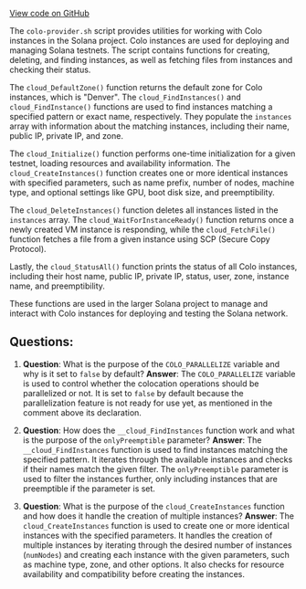 [View code on GitHub](https://github.com/solana-labs/solana/blob/master/net/scripts/colo-provider.sh)

The `colo-provider.sh` script provides utilities for working with Colo instances in the Solana project. Colo instances are used for deploying and managing Solana testnets. The script contains functions for creating, deleting, and finding instances, as well as fetching files from instances and checking their status.

The `cloud_DefaultZone()` function returns the default zone for Colo instances, which is "Denver". The `cloud_FindInstances()` and `cloud_FindInstance()` functions are used to find instances matching a specified pattern or exact name, respectively. They populate the `instances` array with information about the matching instances, including their name, public IP, private IP, and zone.

The `cloud_Initialize()` function performs one-time initialization for a given testnet, loading resources and availability information. The `cloud_CreateInstances()` function creates one or more identical instances with specified parameters, such as name prefix, number of nodes, machine type, and optional settings like GPU, boot disk size, and preemptibility.

The `cloud_DeleteInstances()` function deletes all instances listed in the `instances` array. The `cloud_WaitForInstanceReady()` function returns once a newly created VM instance is responding, while the `cloud_FetchFile()` function fetches a file from a given instance using SCP (Secure Copy Protocol).

Lastly, the `cloud_StatusAll()` function prints the status of all Colo instances, including their host name, public IP, private IP, status, user, zone, instance name, and preemptibility.

These functions are used in the larger Solana project to manage and interact with Colo instances for deploying and testing the Solana network.
## Questions: 
 1. **Question**: What is the purpose of the `COLO_PARALLELIZE` variable and why is it set to `false` by default?
   **Answer**: The `COLO_PARALLELIZE` variable is used to control whether the colocation operations should be parallelized or not. It is set to `false` by default because the parallelization feature is not ready for use yet, as mentioned in the comment above its declaration.

2. **Question**: How does the `__cloud_FindInstances` function work and what is the purpose of the `onlyPreemptible` parameter?
   **Answer**: The `__cloud_FindInstances` function is used to find instances matching the specified pattern. It iterates through the available instances and checks if their names match the given filter. The `onlyPreemptible` parameter is used to filter the instances further, only including instances that are preemptible if the parameter is set.

3. **Question**: What is the purpose of the `cloud_CreateInstances` function and how does it handle the creation of multiple instances?
   **Answer**: The `cloud_CreateInstances` function is used to create one or more identical instances with the specified parameters. It handles the creation of multiple instances by iterating through the desired number of instances (`numNodes`) and creating each instance with the given parameters, such as machine type, zone, and other options. It also checks for resource availability and compatibility before creating the instances.